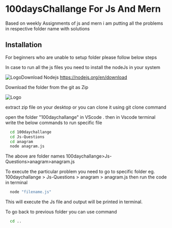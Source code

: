 # 100daysChallange For Js And Mern

Based on weekly Assignments of js and mern i am putting
all the problems in respective folder name with solutions

## Installation

For beginners who are unable to setup folder please follow below steps

In case to run all the js files
you need to install the nodeJs in your system

![Logo](https://nodejs.org/static/images/favicons/favicon.png)Download Nodejs https://nodejs.org/en/download

Download the folder from the git as Zip

![Logo](https://i.imgur.com/tEOiHMU.png)

extract zip file on your desktop or you can clone it using git clone command

open the folder "100daychallange" in VScode .
then in Vscode terminal write the below commands to run specific file

```bash
  cd 100daychallange
  cd Js-Questions
  cd anagram
  node anagram.js
```

The above are folder names 100daychallange>Js-Questions>anagram>anagram.js

To execute the particular problem you need to go to specific folder
eg. 100daychallange > Js-Questions > anagram > anagram.js
then run the code in terminal

```bash
  node "filename.js"
```

This will execute the Js file and output will be printed in terminal.

To go back to previous folder you can use command

```bash
  cd ..
```
